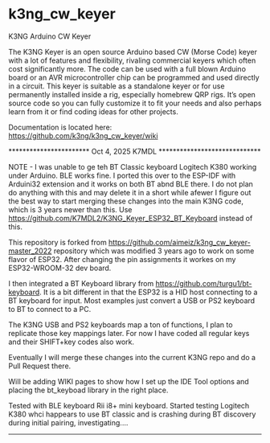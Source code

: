 # k3ng_cw_keyer
K3NG Arduino CW Keyer

The K3NG Keyer is an open source Arduino based CW (Morse Code) keyer with a lot of features and flexibility, rivaling commercial keyers which often cost significantly more. The code can be used with a full blown Arduino board or an AVR microcontroller chip can be programmed and used directly in a circuit. This keyer is suitable as a standalone keyer or for use permanently installed inside a rig, especially homebrew QRP rigs. It’s open source code so you can fully customize it to fit your needs and also perhaps learn from it or find coding ideas for other projects.

Documentation is located here:
https://github.com/k3ng/k3ng_cw_keyer/wiki



***********************  Oct 4, 2025  K7MDL *****************************

NOTE - I was unable to ge teh BT Classic keyboard Logitech K380 working under Arduino.  BLE works fine.  I ported this over to the ESP-IDF with Arduini32 extension and it works on both BT abnd BLE there.  I do not plan do anything with this and may delete it in a short while afewer I figure out the best way to start merging these changes into the main K3NG code, which is 3 years newer than this.
Use https://github.com/K7MDL2/K3NG_Keyer_ESP32_BT_Keyboard instead of this.

This repository is forked from https://github.com/aimeiz/k3ng_cw_keyer-master_2022 repository which was modified 3 years ago to work on some flavor of ESP32.  After changing the pin assignments it workes on my ESP32-WROOM-32 dev board.  

I then integrated a BT Keyboard library from https://github.com/turgu1/bt-keyboard.  It is a bit different in that the ESP32 is a HID host connecting to a BT keyboard for input.  Most examples just convert a USB or PS2 keyboard to BT to connect to a PC.

The K3NG USB and PS2 keyboards map a ton of functions, I plan to replicate those key mappings later.  For now I have coded all regular keys and their SHIFT+key codes also work.

Eventually I will merge these changes into the current K3NG repo and do a Pull Request there.

WiIl be adding WIKI pages to show how I set up the IDE Tool options and placing the bt_keyboad library in the right place.

Tested with BLE keyboard Rii i8+ mini keyboard.   Started testing Logitech K380 whci happears to use BT classic and is crashing during BT discovery during initial pairing, investigating....

*************************************************************************

